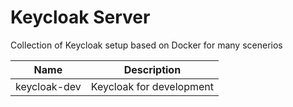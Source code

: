# Keycloak Server

Collection of Keycloak setup based on Docker for many scenerios

| Name         | Description              |
| ------------ | ------------------------ |
| keycloak-dev | Keycloak for development |
